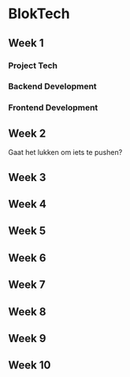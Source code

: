 # BlokTech


## Week 1


### Project Tech


### Backend Development


### Frontend Development


## Week 2
Gaat het lukken om iets te pushen?


## Week 3



## Week 4



## Week 5



## Week 6



## Week 7



## Week 8



## Week 9



## Week 10

